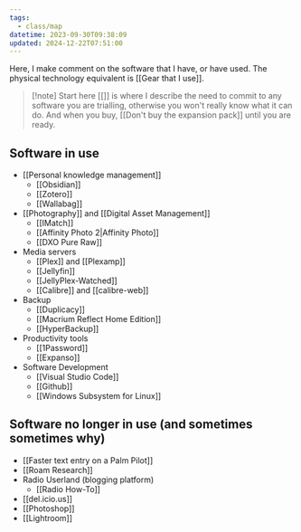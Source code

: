 ```yaml
---
tags:
  - class/map
datetime: 2023-09-30T09:38:09
updated: 2024-12-22T07:51:00
---
```

Here, I make comment on the software that I have, or have used. The physical technology equivalent is [[Gear that I use]].

> [!note] Start here
> [[]] is where I describe the need to commit to any software you are trialling, otherwise you won't really know what it can do. And when you buy, [[Don't buy the expansion pack]] until you are ready.

## Software in use
- [[Personal knowledge management]]
	- [[Obsidian]]
	- [[Zotero]]
	- [[Wallabag]]
- [[Photography]] and [[Digital Asset Management]]
	- [[IMatch]]
	- [[Affinity Photo 2|Affinity Photo]]
	- [[DXO Pure Raw]]
- Media servers
	- [[Plex]] and [[Plexamp]]
	- [[Jellyfin]]
	- [[JellyPlex-Watched]]
	- [[Calibre]] and [[calibre-web]]
- Backup
	- [[Duplicacy]]
	- [[Macrium Reflect Home Edition]]
	- [[HyperBackup]]
- Productivity tools
	- [[1Password]]
	- [[Expanso]]
- Software Development
	- [[Visual Studio Code]]
	- [[Github]]
	- [[Windows Subsystem for Linux]]

## Software no longer in use (and sometimes sometimes why)
- [[Faster text entry on a Palm Pilot]]
- [[Roam Research]]
- Radio Userland (blogging platform)
	- [[Radio How-To]]
- [[del.icio.us]]
- [[Photoshop]]
- [[Lightroom]]